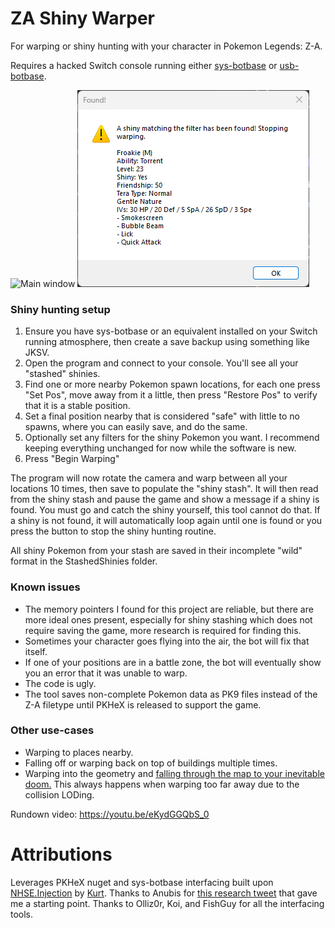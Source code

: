 # ZA Shiny Warper
For warping or shiny hunting with your character in Pokemon Legends: Z-A.

Requires a hacked Switch console running either [sys-botbase](https://github.com/olliz0r/sys-botbase/releases) or [usb-botbase](https://github.com/Koi-3088/USB-Botbase/releases).

![Main window](ZAShinyWarper_Window.png?raw=true "The program itself")
![Success window](ZAShinyWarper_Success.png?raw=true "Finding a shiny")

### Shiny hunting setup
1) Ensure you have sys-botbase or an equivalent installed on your Switch running atmosphere, then create a save backup using something like JKSV.
2) Open the program and connect to your console. You'll see all your "stashed" shinies.
3) Find one or more nearby Pokemon spawn locations, for each one press "Set Pos", move away from it a little, then press "Restore Pos" to verify that it is a stable position.
4) Set a final position nearby that is considered "safe" with little to no spawns, where you can easily save, and do the same.
5) Optionally set any filters for the shiny Pokemon you want. I recommend keeping everything unchanged for now while the software is new.
6) Press "Begin Warping"

The program will now rotate the camera and warp between all your locations 10 times, then save to populate the "shiny stash". It will then read from the shiny stash and pause the game and show a message if a shiny is found. You must go and catch the shiny yourself, this tool cannot do that.
If a shiny is not found, it will automatically loop again until one is found or you press the button to stop the shiny hunting routine.

All shiny Pokemon from your stash are saved in their incomplete "wild" format in the StashedShinies folder.

### Known issues
* The memory pointers I found for this project are reliable, but there are more ideal ones present, especially for shiny stashing which does not require saving the game, more research is required for finding this.
* Sometimes your character goes flying into the air, the bot will fix that itself.
* If one of your positions are in a battle zone, the bot will eventually show you an error that it was unable to warp.
* The code is ugly.
* The tool saves non-complete Pokemon data as PK9 files instead of the Z-A filetype until PKHeX is released to support the game.

### Other use-cases
* Warping to places nearby.
* Falling off or warping back on top of buildings multiple times.
* Warping into the geometry and [falling through the map to your inevitable doom.](https://x.com/berichandev/status/1980471677659279623) This always happens when warping too far away due to the collision LODing.

Rundown video: https://youtu.be/eKydGGQbS_0 

# Attributions

Leverages PKHeX nuget and sys-botbase interfacing built upon [NHSE.Injection](https://github.com/kwsch/NHSE) by [Kurt](https://github.com/kwsch).
Thanks to Anubis for [this research tweet](https://x.com/Sibuna_Switch/status/1980306261213393163) that gave me a starting point.
Thanks to Olliz0r, Koi, and FishGuy for all the interfacing tools.